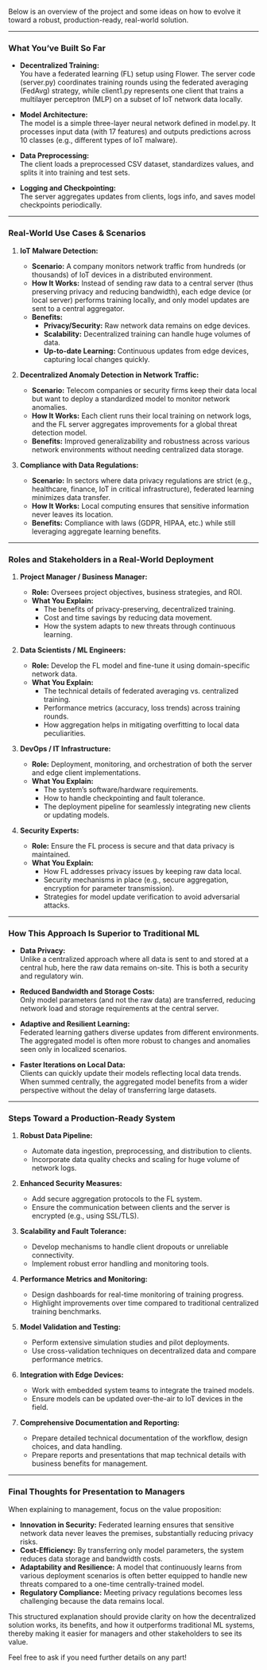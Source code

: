 Below is an overview of the project and some ideas on how to evolve it toward a robust, production-ready, real-world solution.---### What You’ve Built So Far- **Decentralized Training:**    You have a federated learning (FL) setup using Flower. The server code (server.py) coordinates training rounds using the federated averaging (FedAvg) strategy, while client1.py represents one client that trains a multilayer perceptron (MLP) on a subset of IoT network data locally.- **Model Architecture:**    The model is a simple three-layer neural network defined in model.py. It processes input data (with 17 features) and outputs predictions across 10 classes (e.g., different types of IoT malware).- **Data Preprocessing:**    The client loads a preprocessed CSV dataset, standardizes values, and splits it into training and test sets.- **Logging and Checkpointing:**    The server aggregates updates from clients, logs info, and saves model checkpoints periodically.---### Real-World Use Cases & Scenarios1. **IoT Malware Detection:**     - **Scenario:** A company monitors network traffic from hundreds (or thousands) of IoT devices in a distributed environment.     - **How It Works:** Instead of sending raw data to a central server (thus preserving privacy and reducing bandwidth), each edge device (or local server) performs training locally, and only model updates are sent to a central aggregator.   - **Benefits:**      - **Privacy/Security:** Raw network data remains on edge devices.     - **Scalability:** Decentralized training can handle huge volumes of data.     - **Up-to-date Learning:** Continuous updates from edge devices, capturing local changes quickly.2. **Decentralized Anomaly Detection in Network Traffic:**     - **Scenario:** Telecom companies or security firms keep their data local but want to deploy a standardized model to monitor network anomalies.   - **How It Works:** Each client runs their local training on network logs, and the FL server aggregates improvements for a global threat detection model.   - **Benefits:** Improved generalizability and robustness across various network environments without needing centralized data storage.3. **Compliance with Data Regulations:**     - **Scenario:** In sectors where data privacy regulations are strict (e.g., healthcare, finance, IoT in critical infrastructure), federated learning minimizes data transfer.   - **How It Works:** Local computing ensures that sensitive information never leaves its location.   - **Benefits:** Compliance with laws (GDPR, HIPAA, etc.) while still leveraging aggregate learning benefits.---### Roles and Stakeholders in a Real-World Deployment1. **Project Manager / Business Manager:**     - **Role:** Oversees project objectives, business strategies, and ROI.     - **What You Explain:**       - The benefits of privacy-preserving, decentralized training.     - Cost and time savings by reducing data movement.     - How the system adapts to new threats through continuous learning.2. **Data Scientists / ML Engineers:**     - **Role:** Develop the FL model and fine-tune it using domain-specific network data.   - **What You Explain:**       - The technical details of federated averaging vs. centralized training.     - Performance metrics (accuracy, loss trends) across training rounds.     - How aggregation helps in mitigating overfitting to local data peculiarities.3. **DevOps / IT Infrastructure:**     - **Role:** Deployment, monitoring, and orchestration of both the server and edge client implementations.   - **What You Explain:**       - The system’s software/hardware requirements.     - How to handle checkpointing and fault tolerance.     - The deployment pipeline for seamlessly integrating new clients or updating models.4. **Security Experts:**     - **Role:** Ensure the FL process is secure and that data privacy is maintained.   - **What You Explain:**       - How FL addresses privacy issues by keeping raw data local.     - Security mechanisms in place (e.g., secure aggregation, encryption for parameter transmission).     - Strategies for model update verification to avoid adversarial attacks.---### How This Approach Is Superior to Traditional ML- **Data Privacy:**    Unlike a centralized approach where all data is sent to and stored at a central hub, here the raw data remains on-site. This is both a security and regulatory win.- **Reduced Bandwidth and Storage Costs:**    Only model parameters (and not the raw data) are transferred, reducing network load and storage requirements at the central server.- **Adaptive and Resilient Learning:**    Federated learning gathers diverse updates from different environments. The aggregated model is often more robust to changes and anomalies seen only in localized scenarios.- **Faster Iterations on Local Data:**    Clients can quickly update their models reflecting local data trends. When summed centrally, the aggregated model benefits from a wider perspective without the delay of transferring large datasets.---### Steps Toward a Production-Ready System1. **Robust Data Pipeline:**     - Automate data ingestion, preprocessing, and distribution to clients.   - Incorporate data quality checks and scaling for huge volume of network logs.2. **Enhanced Security Measures:**     - Add secure aggregation protocols to the FL system.   - Ensure the communication between clients and the server is encrypted (e.g., using SSL/TLS).3. **Scalability and Fault Tolerance:**     - Develop mechanisms to handle client dropouts or unreliable connectivity.   - Implement robust error handling and monitoring tools.4. **Performance Metrics and Monitoring:**     - Design dashboards for real-time monitoring of training progress.   - Highlight improvements over time compared to traditional centralized training benchmarks.5. **Model Validation and Testing:**     - Perform extensive simulation studies and pilot deployments.   - Use cross-validation techniques on decentralized data and compare performance metrics.6. **Integration with Edge Devices:**     - Work with embedded system teams to integrate the trained models.   - Ensure models can be updated over-the-air to IoT devices in the field.7. **Comprehensive Documentation and Reporting:**     - Prepare detailed technical documentation of the workflow, design choices, and data handling.   - Prepare reports and presentations that map technical details with business benefits for management.---### Final Thoughts for Presentation to ManagersWhen explaining to management, focus on the value proposition:- **Innovation in Security:** Federated learning ensures that sensitive network data never leaves the premises, substantially reducing privacy risks.- **Cost-Efficiency:** By transferring only model parameters, the system reduces data storage and bandwidth costs.- **Adaptability and Resilience:** A model that continuously learns from various deployment scenarios is often better equipped to handle new threats compared to a one-time centrally-trained model.- **Regulatory Compliance:** Meeting privacy regulations becomes less challenging because the data remains local.This structured explanation should provide clarity on how the decentralized solution works, its benefits, and how it outperforms traditional ML systems, thereby making it easier for managers and other stakeholders to see its value.Feel free to ask if you need further details on any part!